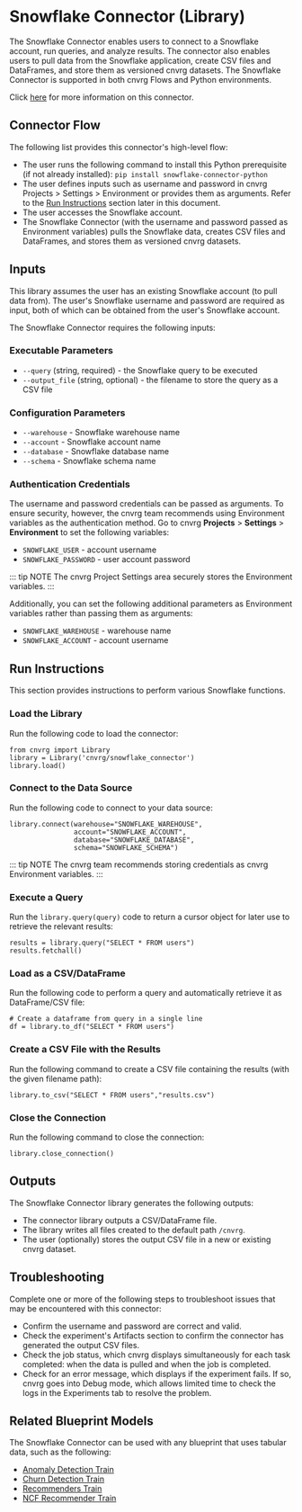 # Snowflake Connector (Library)
The Snowflake Connector enables users to connect to a Snowflake account, run queries, and analyze results. The connector also enables users to pull data from the Snowflake application, create CSV files and DataFrames, and store them as versioned cnvrg datasets. The Snowflake Connector is supported in both cnvrg Flows and Python environments.

Click [here](https://github.com/cnvrg/data-connectors/tree/master/snowflake_connector) for more information on this connector.

## Connector Flow
The following list provides this connector's high-level flow:
- The user runs the following command to install this Python prerequisite (if not already installed): `pip install snowflake-connector-python`
- The user defines inputs such as username and password in cnvrg Projects > Settings > Environment or provides them as arguments. Refer to the [Run Instructions](#run-instructions) section later in this document.
- The user accesses the Snowflake account.
- The Snowflake Connector (with the username and password passed as Environment variables) pulls the Snowflake data, creates CSV files and DataFrames, and stores them as versioned cnvrg datasets.

## Inputs
This library assumes the user has an existing Snowflake account (to pull data from). The user's Snowflake username and password are required as input, both of which can be obtained from the user's Snowflake account.

The Snowflake Connector requires the following inputs:
### Executable Parameters
* `--query` (string, required) - the Snowflake query to be executed
* `--output_file` (string, optional) - the filename to store the query as a CSV file
### Configuration Parameters
* `--warehouse` - Snowflake warehouse name
* `--account` - Snowflake account name
* `--database` - Snowflake database name
* `--schema` - Snowflake schema name
### Authentication Credentials
The username and password credentials can be passed as arguments. To ensure security, however, the cnvrg team recommends using Environment variables as the authentication method. Go to cnvrg **Projects** > **Settings** > **Environment** to set the following variables:
* `SNOWFLAKE_USER` - account username
* `SNOWFLAKE_PASSWORD` - user account password

::: tip NOTE
The cnvrg Project Settings area securely stores the Environment variables.
:::

 Additionally, you can set the following additional parameters as Environment variables rather than passing them as arguments:
* `SNOWFLAKE_WAREHOUSE` - warehouse name
* `SNOWFLAKE_ACCOUNT` - account username

## Run Instructions
This section provides instructions to perform various Snowflake functions.
### Load the Library
Run the following code to load the connector:
```
from cnvrg import Library
library = Library('cnvrg/snowflake_connector')
library.load()
```
### Connect to the Data Source
Run the following code to connect to your data source:
```
library.connect(warehouse="SNOWFLAKE_WAREHOUSE",
                account="SNOWFLAKE_ACCOUNT",
                database="SNOWFLAKE_DATABASE",
                schema="SNOWFLAKE_SCHEMA")
```
::: tip NOTE
The cnvrg team recommends storing credentials as cnvrg Environment variables.
:::

### Execute a Query
Run the `library.query(query)` code to return a cursor object for later use to retrieve the relevant results:
```
results = library.query("SELECT * FROM users")
results.fetchall()
```
### Load as a CSV/DataFrame
Run the following code to perform a query and automatically retrieve it as DataFrame/CSV file:
```
# Create a dataframe from query in a single line
df = library.to_df("SELECT * FROM users")
```
### Create a CSV File with the Results
Run the following command to create a CSV file containing the results (with the given filename path):
```
library.to_csv("SELECT * FROM users","results.csv")
```
### Close the Connection
Run the following command to close the connection:
```
library.close_connection()
```
## Outputs
The Snowflake Connector library generates the following outputs:
- The connector library outputs a CSV/DataFrame file.
- The library writes all files created to the default path `/cnvrg`.
- The user (optionally) stores the output CSV file in a new or existing cnvrg dataset.

## Troubleshooting
Complete one or more of the following steps to troubleshoot issues that may be encountered with this connector:
- Confirm the username and password are correct and valid.
- Check the experiment's Artifacts section to confirm the connector has generated the output CSV files.
- Check the job status, which cnvrg displays simultaneously for each task completed: when the data is pulled and when the job is completed.
- Check for an error message, which displays if the experiment fails. If so, cnvrg goes into Debug mode, which allows limited time to check the logs in the Experiments tab to resolve the problem.

## Related Blueprint Models
The Snowflake Connector can be used with any blueprint that uses tabular data, such as the following:
- [Anomaly Detection Train](https://app.af2jdjq262tdqvyelihtqnd.cloud.cnvrg.io/blueprintsdev/blueprints/blueprints/anomaly-detection-train)
- [Churn Detection Train](https://app.af2jdjq262tdqvyelihtqnd.cloud.cnvrg.io/blueprintsdev/blueprints/blueprints/churn-detection-train)
- [Recommenders Train](https://app.af2jdjq262tdqvyelihtqnd.cloud.cnvrg.io/blueprintsdev/blueprints/blueprints/recommenders-train)
- [NCF Recommender Train](https://app.af2jdjq262tdqvyelihtqnd.cloud.cnvrg.io/blueprintsdev/blueprints/blueprints/ncf-recommender-train)
